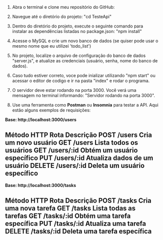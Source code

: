 1. Abra o terminal e clone meu repositório do GitHub:

2. Navegue até o diretório do projeto: "cd TesteApi"

3. Dentro do diretório do projeto, execute o seguinte comando para instalar as dependências listadas no package.json: "npm install"

4. Acesse o MySQL e crie um novo banco de dados (se quiser pode usar o mesmo nome que eu utilizei 'todo_list')

5. No projeto, localize o arquivo de configuração do banco de dados "server.js", e atualize as credenciais (usuário, senha, nome do banco de dados).

6. Caso tudo estiver correto, voce pode inializar utilizando "npm start" ou acessar o editor de codigo e ir na pasta "index" e rodar o programa.

7. O servidor deve estar rodando na porta 3000. Você verá uma mensagem no terminal informando: "Servidor rodando na porta 3000".

8. Use uma ferramenta como **Postman** ou **Insomnia** para testar a API. Aqui estão alguns exemplos de requisições:

**Base: http://localhost:3000/users**

Método HTTP	Rota	Descrição
POST	/users	Cria um novo usuário
GET	/users	Lista todos os usuários
GET	/users/:id	Obtém um usuário específico
PUT	/users/:id	Atualiza dados de um usuário
DELETE	/users/:id	Deleta um usuário específico
---------------------------------------------------------
**Base: http://localhost:3000/tasks**

Método HTTP	Rota	Descrição
POST	/tasks	Cria uma nova tarefa
GET	/tasks	Lista todas as tarefas
GET	/tasks/:id	Obtém uma tarefa específica
PUT	/tasks/:id	Atualiza uma tarefa
DELETE	/tasks/:id	Deleta uma tarefa específica
----------------------------------------------------------


